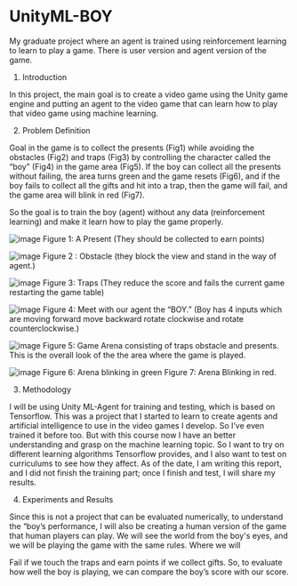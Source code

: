 # UnityML-BOY
 My graduate project where an agent is trained using reinforcement learning to learn to play a game. There is user version and agent version of the game.

1. Introduction

In this project, the main goal is to create a video game using the Unity game engine
and putting an agent to the video game that can learn how to play that video game
using machine learning.

2. Problem Definition

Goal in the game is to collect the presents (Fig1) while avoiding the obstacles (Fig2)
and traps (Fig3) by controlling the character called the “boy” (Fig4) in the game area
(Fig5). If the boy can collect all the presents without failing, the area turns green and
the game resets (Fig6), and if the boy fails to collect all the gifts and hit into a trap, then
the game will fail, and the game area will blink in red (Fig7).

So the goal is to train the boy (agent) without any data (reinforcement learning) and
make it learn how to play the game properly.

![image](https://user-images.githubusercontent.com/61790422/123057130-4826ce00-d410-11eb-93ba-ea8e54740876.png)
Figure 1: A Present (They should be collected to earn points)

![image](https://user-images.githubusercontent.com/61790422/123057065-38a78500-d410-11eb-8f18-536e54fcdb18.png)
Figure 2 : Obstacle (they block the view and stand in the way of agent.)

![image](https://user-images.githubusercontent.com/61790422/123057274-68568d00-d410-11eb-8eb8-9a1c5c24bd9e.png)
Figure 3: Traps (They reduce the score and fails the current game restarting the game table)

![image](https://user-images.githubusercontent.com/61790422/123057338-760c1280-d410-11eb-93ab-b69e83c1eeb8.png)
Figure 4: Meet with our agent the “BOY.” (Boy has 4 inputs which are moving forward move
backward rotate clockwise and rotate counterclockwise.)

![image](https://user-images.githubusercontent.com/61790422/123057376-7efce400-d410-11eb-8ad0-784cdb4000d2.png)
Figure 5: Game Arena consisting of traps obstacle and presents. This is the overall look of the
the area where the game is played.

![image](https://user-images.githubusercontent.com/61790422/123057425-88864c00-d410-11eb-895c-d1a8e5c25400.png)
Figure 6: Arena blinking in green Figure 7: Arena Blinking in red.

3. Methodology

I will be using Unity ML-Agent for training and testing, which is based on Tensorflow.
This was a project that I started to learn to create agents and artificial
intelligence to use in the video games I develop. So I’ve even trained it before too. But
with this course now I have an better understanding and grasp on the machine
learning topic. So I want to try on different learning algorithms Tensorflow provides, and I also want to test on curriculums to see how they affect. As of the
date, I am writing this report, and I did not finish the training part; once I finish and test, I
will share my results.

4. Experiments and Results

Since this is not a project that can be evaluated numerically, to understand the “boy’s performance, I will also be creating a human version of
the game that human players can play. We will see the world from
the boy's eyes, and we will be playing the game with the same rules. Where we will


Fail if we touch the traps and earn points if we collect gifts. So, to evaluate
how well the boy is playing, we can compare the boy’s score with our score.



